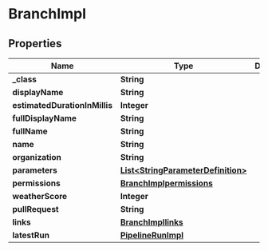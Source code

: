 

# BranchImpl

## Properties

Name | Type | Description | Notes
------------ | ------------- | ------------- | -------------
**_class** | **String** |  |  [optional]
**displayName** | **String** |  |  [optional]
**estimatedDurationInMillis** | **Integer** |  |  [optional]
**fullDisplayName** | **String** |  |  [optional]
**fullName** | **String** |  |  [optional]
**name** | **String** |  |  [optional]
**organization** | **String** |  |  [optional]
**parameters** | [**List&lt;StringParameterDefinition&gt;**](StringParameterDefinition.md) |  |  [optional]
**permissions** | [**BranchImplpermissions**](BranchImplpermissions.md) |  |  [optional]
**weatherScore** | **Integer** |  |  [optional]
**pullRequest** | **String** |  |  [optional]
**links** | [**BranchImpllinks**](BranchImpllinks.md) |  |  [optional]
**latestRun** | [**PipelineRunImpl**](PipelineRunImpl.md) |  |  [optional]




